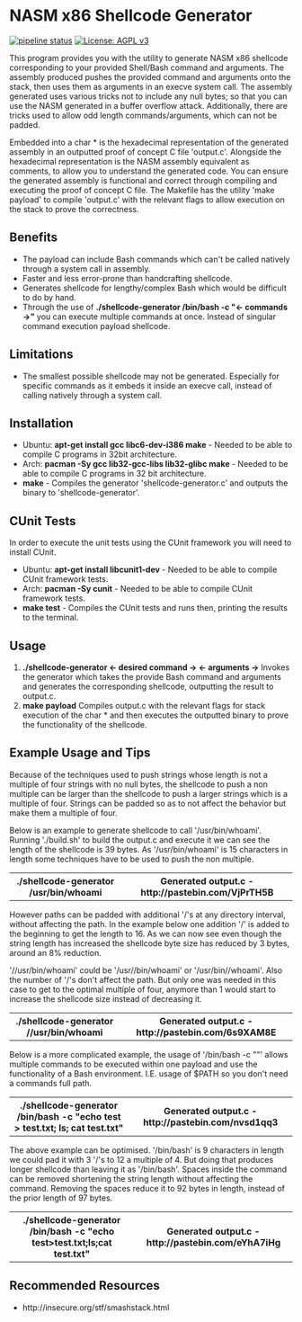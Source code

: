 # NASM x86 Shellcode Generator
[![pipeline status](https://gitlab.com/DeveloperC/nasm-x86-shellcode-generator/badges/master/pipeline.svg)](https://gitlab.com/DeveloperC/nasm-x86-shellcode-generator/commits/master) [![License: AGPL v3](https://img.shields.io/badge/License-AGPLv3-blue.svg)](https://www.gnu.org/licenses/agpl-3.0)

This program provides you with the utility to generate NASM x86 shellcode corresponding to your provided Shell/Bash command and arguments. The assembly produced pushes the provided command and arguments onto the stack, then uses them as arguments in an execve system call. The assembly generated uses various tricks not to include any null bytes; so that you can use the NASM generated in a buffer overflow attack. Additionally, there are tricks used to allow odd length commands/arguments, which can not be padded.

Embedded into a char * is the hexadecimal representation of the generated assembly in an outputted proof of concept C file 'output.c'. Alongside the hexadecimal representation is the NASM assembly equivalent as comments, to allow you to understand the generated code. You can ensure the generated assembly is functional and correct through compiling and executing the proof of concept C file. The Makefile has the utility 'make payload' to compile 'output.c' with the relevant flags to allow execution on the stack to prove the correctness.

## Benefits
<ul>
  <li>The payload can include Bash commands which can't be called natively through a system call in assembly.</li>
  <li>Faster and less error-prone than handcrafting shellcode.</li>
  <li>Generates shellcode for lengthy/complex Bash which would be difficult to do by hand.</li>
  <li>Through the use of <b>./shellcode-generator /bin/bash -c "<- commands ->"</b> you can execute multiple commands at once. Instead of singular command execution payload shellcode.</li>
</ul>

## Limitations
<ul>
  <li>The smallest possible shellcode may not be generated. Especially for specific commands as it embeds it inside an execve call, instead of calling natively through a system call.</li>
</ul>

## Installation

<ul>
  <li>Ubuntu: <b>apt-get install gcc libc6-dev-i386 make</b> - Needed to be able to compile C programs in 32bit architecture.</li>
  <li>Arch: <b>pacman -Sy gcc lib32-gcc-libs lib32-glibc make</b> - Needed to be able to compile C programs in 32 bit architecture.</li>
  <li><b>make</b> - Compiles the generator 'shellcode-generator.c' and outputs the binary to 'shellcode-generator'.</li>
</ul>

## CUnit Tests

In order to execute the unit tests using the CUnit framework you will need to install CUnit.

<ul>
  <li>Ubuntu: <b>apt-get install libcunit1-dev</b> - Needed to be able to compile CUnit framework tests.</li>
  <li>Arch: <b>pacman -Sy cunit</b> - Needed to be able to compile CUnit framework tests.</li>
  <li><b>make test</b> - Compiles the CUnit tests and runs then, printing the results to the terminal.</li>
</ul>

## Usage
<ol>
  <li><b>./shellcode-generator <- desired command -> <- arguments -></b> Invokes the generator which takes the provide Bash command and arguments and generates the corresponding shellcode, outputting the result to output.c.</li>
  <li><b>make payload</b> Compiles output.c with the relevant flags for stack execution of the char * and then executes the outputted binary to prove the functionality of the shellcode.</li>
</ol>

## Example Usage and Tips

Because of the techniques used to push strings whose length is not a multiple of four strings with no null bytes, the shellcode to push a non multiple can be larger than the shellcode to push a larger strings which is a multiple of four. Strings can be padded so as to not affect the behavior but make them a multiple of four.

Below is an example to generate shellcode to call '/usr/bin/whoami'. Running './build.sh' to build the output.c and execute it we can see the length of the shellcode is 39 bytes. As '/usr/bin/whoami' is 15 characters in length some techniques have to be used to push the non multiple.
<table>
  <tr>
    <th>./shellcode-generator /usr/bin/whoami</th>
    <th>Generated output.c - http://pastebin.com/VjPrTH5B</th>
  </tr>
</table>

However paths can be padded with additional '/'s at any directory interval, without affecting the path. In the example below one addition '/' is added to the beginning to get the length to 16. As we can now see even though the string length has increased the shellcode byte size has reduced by 3 bytes, around an 8% reduction.

'//usr/bin/whoami' could be '/usr//bin/whoami' or '/usr/bin//whoami'. Also the number of '/'s don't affect the path. But only one was needed in this case to get to the optimal multiple of four, anymore than 1 would start to increase the shellcode size instead of decreasing it.

<table>
  <tr>
    <th>./shellcode-generator //usr/bin/whoami</th>
    <th>Generated output.c - http://pastebin.com/6s9XAM8E</th>
  </tr>
</table>

Below is a more complicated example, the usage of '/bin/bash -c "<cmds>"' allows multiple commands to be executed within one payload and use the functionality of a Bash environment. I.E. usage of $PATH so you don't need a commands full path.

<table>
  <tr>
    <th>./shellcode-generator /bin/bash -c "echo test > test.txt; ls; cat test.txt"</th>
    <th>Generated output.c - http://pastebin.com/nvsd1qq3</th>
  </tr>
</table>

The above example can be optimised. '/bin/bash' is 9 characters in length we could pad it with 3 '/'s to 12 a multiple of 4. But doing that produces longer shellcode than leaving it as '/bin/bash'. Spaces inside the command can be removed shortening the string length without affecting the command. Removing the spaces reduce it to 92 bytes in length, instead of the prior length of 97 bytes.


<table>
  <tr>
    <th>./shellcode-generator /bin/bash -c "echo test>test.txt;ls;cat test.txt"</th>
    <th>Generated output.c - http://pastebin.com/eYhA7iHg</th>
  </tr>
</table>



## Recommended Resources
<ul>
  <li>http://insecure.org/stf/smashstack.html</li>
</ul>
